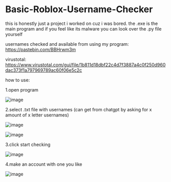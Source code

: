 # Basic-Roblox-Username-Checker


this is honestly just a project i worked on cuz i was bored. the .exe is the main program and if you feel like its malware you can look over the .py file yourself

usernames checked and available from using my program: https://pastebin.com/BBHrwm3m

virustotal: https://www.virustotal.com/gui/file/1b811d18dbf22c4d7f3887a4c0f250d960dac373f1a797969789ac60f06e5c2c

how to use:

1.open program

![image](https://github.com/user-attachments/assets/e27292c5-c7ca-4421-b956-59a8d847a0c9)


2.select .txt file with usernames (can get from chatgpt by asking for x amount of x letter usernames)

![image](https://github.com/user-attachments/assets/7a598940-7cfe-4790-82de-e7706c59a097)


![image](https://github.com/user-attachments/assets/ac507878-4454-475a-b14e-891acb61cb26)


3.click start checking

![image](https://github.com/user-attachments/assets/53b7651b-4480-4b8c-9f8a-2d6fde817de1)

4.make an account with one you like

![image](https://github.com/user-attachments/assets/81d0b48b-5648-4ac4-afc8-316d3038f628)
